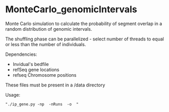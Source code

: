 # MonteCarlo_genomicIntervals
<p>Monte Carlo simulation to calculate the probability of segment overlap in a random distribution of genomic intervals. </p>

The shuffling phase can be parallelized - select number of threads to equal or less than the number of individuals.

Dependencies:
  - Invidual's bedfile
  - refSeq gene locations
  - refseq Chromosome positions
<p>These files must be present in a /data directory</p>


Usage:
<p><code>"./ip_gene.py -np <number of threads> -nRuns <number of steps> -o <output file> "</code></p>
